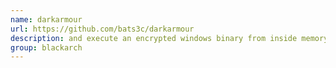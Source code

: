 ```yaml
---
name: darkarmour
url: https://github.com/bats3c/darkarmour
description: and execute an encrypted windows binary from inside memory, without a single bit touching disk. URL : https://github.com/bats3c/darkarmour Groups : blackarch blackarch-windows blackarch-malware
group: blackarch
---
```

